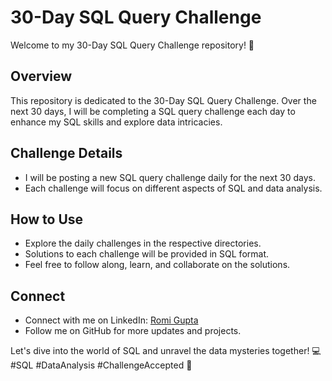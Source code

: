 # 30-Day SQL Query Challenge

Welcome to my 30-Day SQL Query Challenge repository! 🚀

## Overview

This repository is dedicated to the 30-Day SQL Query Challenge. Over the next 30 days, I will be completing a SQL query challenge each day to enhance my SQL skills and explore data intricacies.

## Challenge Details

- I will be posting a new SQL query challenge daily for the next 30 days.
- Each challenge will focus on different aspects of SQL and data analysis.

## How to Use

- Explore the daily challenges in the respective directories.
- Solutions to each challenge will be provided in SQL format.
- Feel free to follow along, learn, and collaborate on the solutions.

## Connect

- Connect with me on LinkedIn: [Romi Gupta](https://www.linkedin.com/in/romi-gupta-a93238257/)
- Follow me on GitHub for more updates and projects.

Let's dive into the world of SQL and unravel the data mysteries together! 💻 #SQL #DataAnalysis #ChallengeAccepted 🌟
